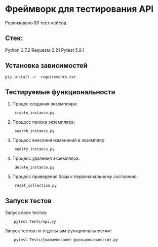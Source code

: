 Фреймворк для тестирования API 
=============================

Реализовано 80 тест-кейсов.

Стек: 
------------

Python 3.7.2
Requests 2.21
Pytest 5.0.1


Установка зависимостей
------------
    pip install -r  requirements.txt 
    

Тестируемые функциональности
------------

1. Процес создания экземпляра:
        
        create_instance.py
        
2. Процесс поиска экземпляра: 

        search_instance.py
        
3. Процесс внесения изменений в экземпляр:

        modify_instance.py
        
4. Процесс удаления экземпляра: 

        delete_instance.py 
        
5. Процесс приведения базы к первоначальному состоянию:

        reset_collection.py 
    
    
Запуск тестов
------------

   Запуск всех тестов:
    
        pytest Tests/api.py
        
   Запуск тестов по отдельным функциональностям: 
   
        pytest Tests/{наименование функциональности}.py 
        
